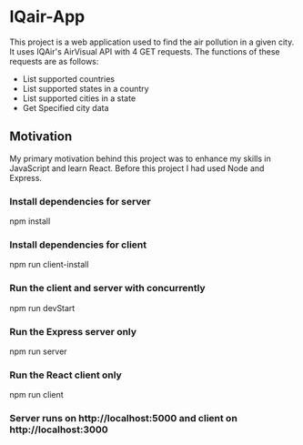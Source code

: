 # IQair-App
This project is a web application used to find the air pollution in a given city. It uses IQAir's AirVisual API with 4 GET requests. The functions of these requests are as follows:
* List supported countries
* List supported states in a country
* List supported cities in a state
* Get Specified city data
## Motivation
My primary motivation behind this project was to enhance my skills in JavaScript and learn React. Before this project I had used Node and Express.
### Install dependencies for server
npm install
### Install dependencies for client
npm run client-install
### Run the client and server with concurrently
npm run devStart
### Run the Express server only
npm run server
### Run the React client only
npm run client
### Server runs on http://localhost:5000 and client on http://localhost:3000
